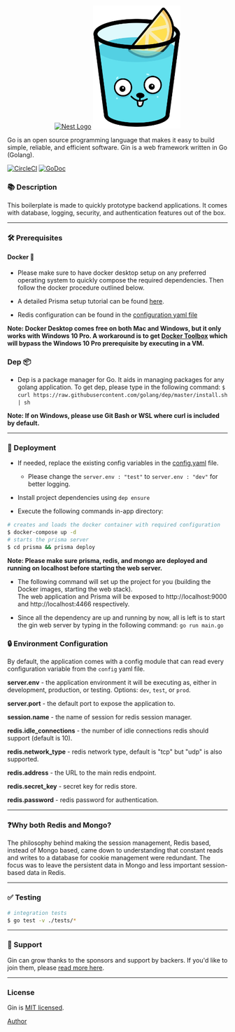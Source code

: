 <p align="center">  
  <a href="http://golang.org" target="blank"><img src="https://cacophony.org.nz/sites/default/files/gopher.png" width="200" alt="Nest Logo" /></a>  
  <a href="https://gin-gonic.com/" target="blank"><img src="https://raw.githubusercontent.com/gin-gonic/logo/master/color.png" width="200" alt="Nest Logo" /></a>  
</p>  
  
Go is an open source programming language that makes it easy to build simple, reliable, and efficient software. Gin is a web framework written in Go (Golang).

[![CircleCI](https://circleci.com/gh/msanvarov/gin-rest-prisma-boilerplate.svg?style=svg)](https://circleci.com/gh/msanvarov/gin-rest-prisma-boilerplate)
[![GoDoc](https://godoc.org/github.com/gin-gonic/gin?status.svg)](https://godoc.org/github.com/gin-gonic/gin)

### 📚 Description

This boilerplate is made to quickly prototype backend applications. It comes with database, logging, security, and authentication features out of the box.

---

### 🛠️ Prerequisites

#### Docker 🐳

- Please make sure to have docker desktop setup on any preferred operating system to quickly compose the required dependencies. Then follow the docker procedure outlined below.

- A detailed Prisma setup tutorial can be found [here](https://www.prisma.io/docs/get-started/01-setting-up-prisma-existing-database-GO-g003/).

- Redis configuration can be found in the [configuration yaml file](https://github.com/msanvarov/gin-rest-prisma-boilerplate/blob/master/config.yaml#L10-L14)

**Note: Docker Desktop comes free on both Mac and Windows, but it only works with Windows 10 Pro. A workaround is to get [Docker Toolbox](https://docs.docker.com/toolbox/toolbox_install_windows/) which will bypass the Windows 10 Pro prerequisite by executing in a VM.**

### Dep 📦

- Dep is a package manager for Go. It aids in managing packages for any golang application. To get dep, please type in the following command: `$ curl https://raw.githubusercontent.com/golang/dep/master/install.sh | sh`

**Note: If on Windows, please use Git Bash or WSL where curl is included by default.**

---

### 🚀 Deployment

- If needed, replace the existing config variables in the [config.yaml](https://github.com/msanvarov/gin-rest-prisma-boilerplate/blob/master/config.yaml) file.

  - Please change the `server.env : "test"` to `server.env : "dev"` for better logging.

- Install project dependencies using `dep ensure`

- Execute the following commands in-app directory:

```bash
# creates and loads the docker container with required configuration
$ docker-compose up -d
# starts the prisma server
$ cd prisma && prisma deploy
```

**Note: Please make sure prisma, redis, and mongo are deployed and running on localhost before starting the web server.**

- The following command will set up the project for you (building the Docker images, starting the web stack).  
  The web application and Prisma will be exposed to http://localhost:9000 and http://localhost:4466 respectively.

- Since all the dependency are up and running by now, all is left is to start the gin web server by typing in the following command:
  `go run main.go`

### 🔒 Environment Configuration

By default, the application comes with a config module that can read every configuration variable from the `config` yaml file.

**server.env** - the application environment it will be executing as, either in development, production, or testing. Options: `dev`, `test`, or `prod`.

**server.port** - the default port to expose the application to.

**session.name** - the name of session for redis session manager.

**redis.idle_connections** - the number of idle connections redis should support (default is 10).

**redis.network_type** - redis network type, default is "tcp" but "udp" is also supported.

**redis.address** - the URL to the main redis endpoint.

**redis.secret_key** - secret key for redis store.

**redis.password** - redis password for authentication.

---

### ❓Why both Redis and Mongo?

The philosophy behind making the session management, Redis based, instead of Mongo based, came down to understanding that constant reads and writes to a database for cookie management were redundant. The focus was to leave the persistent data in Mongo and less important session-based data in Redis.

---

### ✅ Testing

```bash
# integration tests
$ go test -v ./tests/*
```

---

### 👥 Support

Gin can grow thanks to the sponsors and support by backers. If you'd like to join them, please [read more here](https://github.com/gin-gonic/gin).

---

### License

Gin is [MIT licensed](https://github.com/gin-gonic/gin/blob/master/LICENSE).

[Author](https://msanvarov.github.io/personal-portfolio/)
